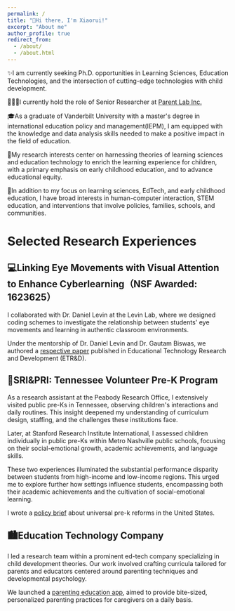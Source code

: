 ```yaml
---
permalink: /
title: "👋Hi there, I'm Xiaorui!"
excerpt: "About me"
author_profile: true
redirect_from: 
  - /about/
  - /about.html
---
```


✨I am currently seeking Ph.D. opportunities in Learning Sciences, Education Technologies, and the intersection of cutting-edge technologies with child development.

👩🏻‍💻I currently hold the role of Senior Researcher at [Parent Lab Inc.](https://www.parentlab.com/)

🎓As a graduate of Vanderbilt University with a master's degree in international education policy and management(IEPM), I am equipped with the knowledge and data analysis skills needed to make a positive impact in the field of education.

📖My research interests center on harnessing theories of learning sciences and education technology to enrich the learning experience for children, with a primary emphasis on early childhood education, and to advance educational equity.

📒In addition to my focus on learning sciences, EdTech, and early childhood education, I have broad interests in human-computer interaction, STEM education, and interventions that involve policies, families, schools, and communities.

# Selected Research Experiences

## 💻Linking Eye Movements with Visual Attention to Enhance Cyberlearning（NSF Awarded: 1623625）

I collaborated with Dr. Daniel Levin at the Levin Lab, where we designed coding schemes to investigate the relationship between students' eye movements and learning in authentic classroom environments.

Under the mentorship of Dr. Daniel Levin and Dr. Gautam Biswas, we authored a [respective paper](https://link.springer.com/article/10.1007/s11423-022-10154-4) published in Educational Technology Research and Development (ETR&D).

## 🧒SRI&PRI: Tennessee Volunteer Pre-K Program 

As a research assistant at the Peabody Research Office, I extensively visited public pre-Ks in Tennessee, observing children's interactions and daily routines. This insight deepened my understanding of curriculum design, staffing, and the challenges these institutions face.

Later, at Stanford Research Institute International, I assessed children individually in public pre-Ks within Metro Nashville public schools, focusing on their social-emotional growth, academic achievements, and language skills.

These two experiences illuminated the substantial performance disparity between students from high-income and low-income regions. This urged me to explore further how settings influence students, encompassing both their academic achievements and the cultivation of social-emotional learning.

I wrote a [policy brief](https://docs.google.com/document/d/1kQ7RPy9uthdIGAMH6nhLQLUh4KZXnlrIH0HPyjza99c/edit?usp=sharing) about universal pre-k reforms in the United States.

## 🏙️Education Technology Company 

I led a research team within a prominent ed-tech company specializing in child development theories. Our work involved crafting curricula tailored for parents and educators centered around parenting techniques and developmental psychology.

We launched a [parenting education app](https://apps.apple.com/us/app/parent-lab-daily-parenting-app/id1204077580), aimed to provide bite-sized, personalized parenting practices for caregivers on a daily basis.







